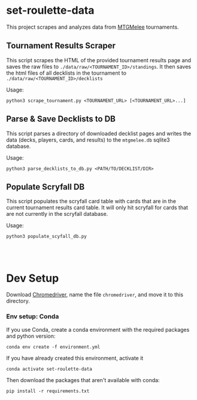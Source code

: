 # set-roulette-data
This project scrapes and analyzes data from [MTGMelee](http://mtgmelee.com)
tournaments.

## Tournament Results Scraper
This script scrapes the HTML of the provided tournament results page and saves the raw
files to `./data/raw/<TOURNAMENT_ID>/standings`. It then saves the html files of all decklists
in the tournament to `./data/raw/<TOURNAMENT_ID>/decklists`

Usage:
```
python3 scrape_tournament.py <TOURNAMENT_URL> [<TOURNAMENT_URL>...]
```

## Parse & Save Decklists to DB
This script parses a directory of downloaded decklist pages and writes the data
(decks, players, cards, and results) to the `mtgmelee.db` sqlite3 database.

Usage:
```
python3 parse_decklists_to_db.py <PATH/TO/DECKLIST/DIR>
```

## Populate Scryfall DB
This script populates the scryfall card table with cards that are in the current
tournament results card table. It will only hit scryfall for cards that are
not currently in the scryfall database.

Usage:
```
python3 populate_scyfall_db.py
```

<br><br>

# Dev Setup
Download [Chromedriver](https://chromedriver.chromium.org/downloads), name the
file `chromedriver`, and move it to this directory.

### Env setup: Conda
If you use Conda, create a conda environment with the required packages and
python version:
```
conda env create -f environment.yml
```

If you have already created this environment, activate it
```
conda activate set-roulette-data
```

Then download the packages that aren't available with conda:
```
pip install -r requirements.txt
```
